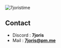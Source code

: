 ![7joristime](https://cdn.discordapp.com/attachments/1372323802096336898/1373459149530337320/image.png?ex=682a7d02&is=68292b82&hm=c9a50ab432d1dd13744ec47f65bf7ebf6b6220053f2823167fda66eb7a728c69&)

## Contact 

- Discord : **7joris**
- Mail : **7joris@pm.me**